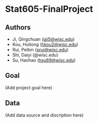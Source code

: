 # Stat605-FinalProject

## Authors
- Ji, Qingchuan (qji5@wisc.edu)
- Kou, Huitong (hkou2@wisc.edu)
- Rui, Peibin (prui@wisc.edu)
- Shi, Daiyi (@wisc.edu)
- Su, Haohao (hsu69@wisc.edu)

## Goal
(Add project goal here)

## Data
(Add data source and discription here)
